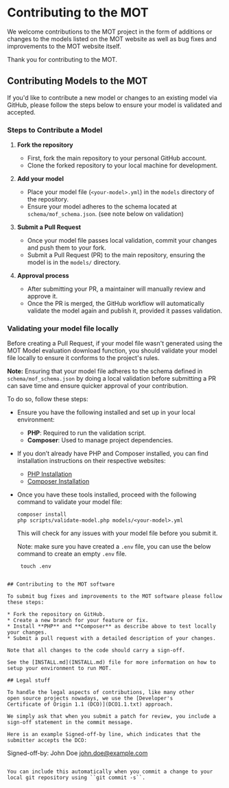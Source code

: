 # Contributing to the MOT

We welcome contributions to the MOT project in the form of additions or changes to the models listed
on the MOT website as well as bug fixes and improvements to the MOT website itself.

Thank you for contributing to the MOT.

## Contributing Models to the MOT

If you'd like to contribute a new model or changes to an existing model via GitHub, please follow
the steps below to ensure your model is validated and accepted.

### Steps to Contribute a Model

1. **Fork the repository**
   - First, fork the main repository to your personal GitHub account. 
   - Clone the forked repository to your local machine for development.

2. **Add your model**
   - Place your model file (`<your-model>.yml`) in the `models` directory of the repository.
   - Ensure your model adheres to the schema located at `schema/mof_schema.json`. (see note below on validation)

4. **Submit a Pull Request**
   - Once your model file passes local validation, commit your changes and push them to your fork.
   - Submit a Pull Request (PR) to the main repository, ensuring the model is in the `models/` directory.
   
5. **Approval process**
   - After submitting your PR, a maintainer will manually review and approve it.
   - Once the PR is merged, the GitHub workflow will automatically validate the model again and publish it, provided it passes validation.

### Validating your model file locally

Before creating a Pull Request, if your model file wasn't generated using the MOT Model evaluation download function, you should validate your model file locally to ensure it conforms to the project's rules.

**Note:** Ensuring that your model file adheres to the schema defined in `schema/mof_schema.json` by doing a local validation before submitting a PR can save time and ensure quicker approval of your contribution.

To do so, follow these steps:

- Ensure you have the following installed and set up in your local environment:

  - **PHP**: Required to run the validation script.
  - **Composer**: Used to manage project dependencies.

- If you don’t already have PHP and Composer installed, you can find installation
instructions on their respective websites:
  - [PHP Installation](https://www.php.net/manual/en/install.php)
  - [Composer Installation](https://getcomposer.org/doc/00-intro.md)

- Once you have these tools installed, proceed with the following command to validate your model file:
   ```
  composer install
  php scripts/validate-model.php models/<your-model>.yml
   ```

  This will check for any issues with your model file before you submit it.
  
  Note: make sure you have created a `.env` file, you can use the below command to create an empty `.env` file.
  ```shell
   touch .env
```

## Contributing to the MOT software

To submit bug fixes and improvements to the MOT software please follow these steps:

* Fork the repository on GitHub.
* Create a new branch for your feature or fix.
* Install **PHP** and **Composer** as describe above to test locally your changes.
* Submit a pull request with a detailed description of your changes.

Note that all changes to the code should carry a sign-off.

See the [INSTALL.md](INSTALL.md) file for more information on how to setup your environment to run MOT.

## Legal stuff

To handle the legal aspects of contributions, like many other
open source projects nowadays, we use the [Developer's
Certificate of Origin 1.1 (DCO)](DCO1.1.txt) approach.

We simply ask that when you submit a patch for review, you include a
sign-off statement in the commit message.

Here is an example Signed-off-by line, which indicates that the
submitter accepts the DCO:

   ```
   Signed-off-by: John Doe <john.doe@example.com>
   ```

You can include this automatically when you commit a change to your
local git repository using ``git commit -s``.
